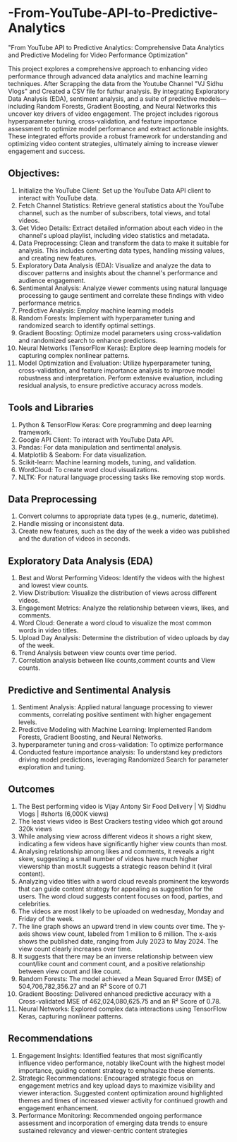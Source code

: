 # -From-YouTube-API-to-Predictive-Analytics
"From YouTube API to Predictive Analytics: Comprehensive Data Analytics and Predictive Modeling for Video Performance Optimization"


This project explores a comprehensive approach to enhancing video performance through advanced data analytics and machine learning techniques. After Scrapping the data from the Youtube Channel "VJ Sidhu Vlogs" and Created a CSV file for futhur analysis. By integrating Exploratory Data Analysis (EDA), sentiment analysis, and a suite of predictive models—including Random Forests, Gradient Boosting, and Neural Networks this uncover key drivers of video engagement. The project includes rigorous hyperparameter tuning, cross-validation, and feature importance assessment to optimize model performance and extract actionable insights. These integrated efforts provide a robust framework for understanding and optimizing video content strategies, ultimately aiming to increase viewer engagement and success.

## Objectives:
1) Initialize the YouTube Client: Set up the YouTube Data API client to interact with YouTube data.
2) Fetch Channel Statistics: Retrieve general statistics about the YouTube channel, such as the number of subscribers, total views, and total videos.
3) Get Video Details: Extract detailed information about each video in the channel's upload playlist, including video statistics and metadata.
4) Data Preprocessing: Clean and transform the data to make it suitable for analysis. This includes converting data types, handling missing values, and creating new features.
5) Exploratory Data Analysis (EDA): Visualize and analyze the data to discover patterns and insights about the channel's performance and audience engagement.
6) Sentimental Analysis: Analyze viewer comments using natural language processing to gauge sentiment and correlate these findings with video performance metrics.
7) Predictive Analysis: Employ machine learning models
8) Random Forests: Implement with hyperparameter tuning and randomized search to identify optimal settings.
9) Gradient Boosting: Optimize model parameters using cross-validation and randomized search to enhance predictions.
10) Neural Networks (TensorFlow Keras): Explore deep learning models for capturing complex nonlinear patterns.
11) Model Optimization and Evaluation: Utilize hyperparameter tuning, cross-validation, and feature importance analysis to improve model robustness and interpretation. Perform extensive evaluation, including residual analysis, to ensure predictive accuracy across models.

## Tools and Libraries
1) Python & TensorFlow Keras: Core programming and deep learning framework.
2) Google API Client: To interact with YouTube Data API.
3) Pandas: For data manipulation and sentimental analysis.
4) Matplotlib & Seaborn: For data visualization.
5) Scikit-learn: Machine learning models, tuning, and validation.
6) WordCloud: To create word cloud visualizations.
7) NLTK: For natural language processing tasks like removing stop words.

## Data Preprocessing
1) Convert columns to appropriate data types (e.g., numeric, datetime).
2) Handle missing or inconsistent data.
3) Create new features, such as the day of the week a video was published and the duration of videos in seconds.

## Exploratory Data Analysis (EDA)
1) Best and Worst Performing Videos: Identify the videos with the highest and lowest view counts.
2) View Distribution: Visualize the distribution of views across different videos.
3) Engagement Metrics: Analyze the relationship between views, likes, and comments.
4) Word Cloud: Generate a word cloud to visualize the most common words in video titles.
5) Upload Day Analysis: Determine the distribution of video uploads by day of the week.
6) Trend Analysis between view counts over time period.
7) Correlation analysis between like counts,comment counts and View counts.

## Predictive and Sentimental Analysis
1) Sentiment Analysis: Applied natural language processing to viewer comments, correlating positive sentiment with higher engagement levels.
2) Predictive Modeling with Machine Learning: Implemented Random Forests, Gradient Boosting, and Neural Networks.
3) hyperparameter tuning and cross-validation: To optimize performance
4) Conducted feature importance analysis: To understand key predictors driving model predictions, leveraging Randomized Search for parameter exploration and tuning.

## Outcomes
1) The Best performing video is Vijay Antony Sir Food Delivery | Vj Siddhu Vlogs | #shorts (6,000K views)
2) The least views video is Best Crackers testing video which got around 320k views
3) While analysing view across different videos it shows a right skew, indicating a few videos have significantly higher view counts than most.
4) Analysing relationship among likes and comments, it reveals a right skew, suggesting a small number of videos have much higher viewership than most.It suggests a strategic reason behind it (viral content).
5) Analyzing video titles with a word cloud reveals prominent the keywords that can guide content strategy for appealing as suggestion for the users. The word cloud suggests content focuses on food, parties, and celebrities.
6) The videos are most likely to be uploaded on wednesday, Monday and Friday of the week.
7) The line graph shows an upward trend in view counts over time. The y-axis shows view count, labeled from 1 million to 6 million. The x-axis shows the published date, ranging from July 2023 to May 2024. The view count clearly increases over time.
8) It suggests that there may be an inverse relationship between view count/like count and comment count, and a positive relationship between view count and like count.
9) Random Forests: The model achieved a Mean Squared Error (MSE) of 504,706,782,356.27 and an R² Score of 0.71
10) Gradient Boosting: Delivered enhanced predictive accuracy with a Cross-validated MSE of 462,024,080,625.75 and an R² Score of 0.78.
11) Neural Networks: Explored complex data interactions using TensorFlow Keras, capturing nonlinear patterns.

## Recommendations
1) Engagement Insights: Identified features that most significantly influence video performance, notably likeCount with the highest model importance, guiding content strategy to emphasize these elements.
2) Strategic Recommendations: Encouraged strategic focus on engagement metrics and key upload days to maximize visibility and viewer interaction. Suggested content optimization around highlighted themes and times of increased viewer activity for continued growth and engagement enhancement.
3) Performance Monitoring: Recommended ongoing performance assessment and incorporation of emerging data trends to ensure sustained relevancy and viewer-centric content strategies

